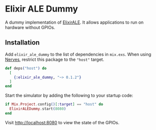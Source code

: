 # Elixir ALE Dummy

A dummy implementation of [ElixirALE](https://github.com/fhunleth/elixir_ale). It allows applications to run on hardware without GPIOs.

## Installation

Add `elixir_ale_dummy` to the list of dependencies in `mix.exs`. When using [Nerves](https://nerves-project.org), restrict this package to the `"host"` target.

```elixir
def deps("host") do
  [
    {:elixir_ale_dummy, "~> 0.1.2"}
  ]
end
```

Start the simulator by adding the following to your startup code:

```elixir
if Mix.Project.config()[:target] == "host" do
  ElixirALEDummy.start(8080)
end
```

Visit [http://localhost:8080](http://localhost:8080) to view the state of the GPIOs.
